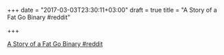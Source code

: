 +++
date = "2017-03-03T23:30:11+03:00"
draft = true
title = "A Story of a Fat Go Binary  #reddit"

+++

<p><a href="https://t.co/86vxb4OGxU">A Story of a Fat Go Binary  #reddit</a></p>
